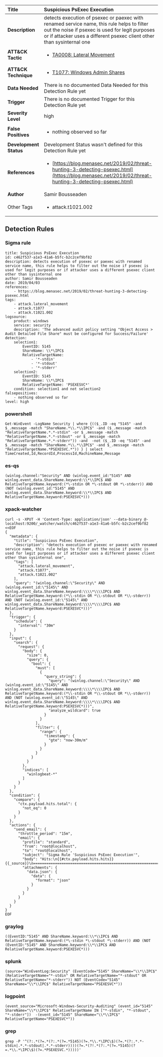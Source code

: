 | Title                    | Suspicious PsExec Execution       |
|:-------------------------|:------------------|
| **Description**          | detects execution of psexec or paexec with renamed service name, this rule helps to filter out the noise if psexec is used for legit purposes or if attacker uses a different psexec client other than sysinternal one |
| **ATT&amp;CK Tactic**    |  <ul><li>[TA0008: Lateral Movement](https://attack.mitre.org/tactics/TA0008)</li></ul>  |
| **ATT&amp;CK Technique** | <ul><li>[T1077: Windows Admin Shares](https://attack.mitre.org/techniques/T1077)</li></ul>  |
| **Data Needed**          |  There is no documented Data Needed for this Detection Rule yet  |
| **Trigger**              |  There is no documented Trigger for this Detection Rule yet  |
| **Severity Level**       | high |
| **False Positives**      | <ul><li>nothing observed so far</li></ul>  |
| **Development Status**   |  Development Status wasn't defined for this Detection Rule yet  |
| **References**           | <ul><li>[https://blog.menasec.net/2019/02/threat-hunting-3-detecting-psexec.html](https://blog.menasec.net/2019/02/threat-hunting-3-detecting-psexec.html)</li></ul>  |
| **Author**               | Samir Bousseaden |
| Other Tags           | <ul><li>attack.t1021.002</li></ul> | 

## Detection Rules

### Sigma rule

```
title: Suspicious PsExec Execution
id: c462f537-a1e3-41a6-b5fc-b2c2cef9bf82
description: detects execution of psexec or paexec with renamed service name, this rule helps to filter out the noise if psexec is used for legit purposes or if attacker uses a different psexec client other than sysinternal one
author: Samir Bousseaden
date: 2019/04/03
references:
    - https://blog.menasec.net/2019/02/threat-hunting-3-detecting-psexec.html
tags:
    - attack.lateral_movement
    - attack.t1077
    - attack.t1021.002
logsource:
    product: windows
    service: security
    description: 'The advanced audit policy setting "Object Access > Audit Detailed File Share" must be configured for Success/Failure'
detection:
    selection1:
        EventID: 5145
        ShareName: \\*\IPC$
        RelativeTargetName:
            - '*-stdin'
            - '*-stdout'
            - '*-stderr'
    selection2:
        EventID: 5145
        ShareName: \\*\IPC$
        RelativeTargetName: 'PSEXESVC*'
    condition: selection1 and not selection2
falsepositives:
    - nothing observed so far
level: high

```





### powershell
    
```
Get-WinEvent -LogName Security | where {(($_.ID -eq "5145" -and $_.message -match "ShareName.*\\.*\\IPC$" -and ($_.message -match "RelativeTargetName.*.*-stdin" -or $_.message -match "RelativeTargetName.*.*-stdout" -or $_.message -match "RelativeTargetName.*.*-stderr")) -and  -not ($_.ID -eq "5145" -and $_.message -match "ShareName.*\\.*\\IPC$" -and $_.message -match "RelativeTargetName.*PSEXESVC.*")) } | select TimeCreated,Id,RecordId,ProcessId,MachineName,Message
```


### es-qs
    
```
(winlog.channel:"Security" AND (winlog.event_id:"5145" AND winlog.event_data.ShareName.keyword:\\*\\IPC$ AND RelativeTargetName.keyword:(*\-stdin OR *\-stdout OR *\-stderr)) AND (NOT (winlog.event_id:"5145" AND winlog.event_data.ShareName.keyword:\\*\\IPC$ AND RelativeTargetName.keyword:PSEXESVC*)))
```


### xpack-watcher
    
```
curl -s -XPUT -H 'Content-Type: application/json' --data-binary @- localhost:9200/_watcher/watch/c462f537-a1e3-41a6-b5fc-b2c2cef9bf82 <<EOF
{
  "metadata": {
    "title": "Suspicious PsExec Execution",
    "description": "detects execution of psexec or paexec with renamed service name, this rule helps to filter out the noise if psexec is used for legit purposes or if attacker uses a different psexec client other than sysinternal one",
    "tags": [
      "attack.lateral_movement",
      "attack.t1077",
      "attack.t1021.002"
    ],
    "query": "(winlog.channel:\"Security\" AND (winlog.event_id:\"5145\" AND winlog.event_data.ShareName.keyword:\\\\*\\\\IPC$ AND RelativeTargetName.keyword:(*\\-stdin OR *\\-stdout OR *\\-stderr)) AND (NOT (winlog.event_id:\"5145\" AND winlog.event_data.ShareName.keyword:\\\\*\\\\IPC$ AND RelativeTargetName.keyword:PSEXESVC*)))"
  },
  "trigger": {
    "schedule": {
      "interval": "30m"
    }
  },
  "input": {
    "search": {
      "request": {
        "body": {
          "size": 0,
          "query": {
            "bool": {
              "must": [
                {
                  "query_string": {
                    "query": "(winlog.channel:\"Security\" AND (winlog.event_id:\"5145\" AND winlog.event_data.ShareName.keyword:\\\\*\\\\IPC$ AND RelativeTargetName.keyword:(*\\-stdin OR *\\-stdout OR *\\-stderr)) AND (NOT (winlog.event_id:\"5145\" AND winlog.event_data.ShareName.keyword:\\\\*\\\\IPC$ AND RelativeTargetName.keyword:PSEXESVC*)))",
                    "analyze_wildcard": true
                  }
                }
              ],
              "filter": {
                "range": {
                  "timestamp": {
                    "gte": "now-30m/m"
                  }
                }
              }
            }
          }
        },
        "indices": [
          "winlogbeat-*"
        ]
      }
    }
  },
  "condition": {
    "compare": {
      "ctx.payload.hits.total": {
        "not_eq": 0
      }
    }
  },
  "actions": {
    "send_email": {
      "throttle_period": "15m",
      "email": {
        "profile": "standard",
        "from": "root@localhost",
        "to": "root@localhost",
        "subject": "Sigma Rule 'Suspicious PsExec Execution'",
        "body": "Hits:\n{{#ctx.payload.hits.hits}}{{_source}}\n================================================================================\n{{/ctx.payload.hits.hits}}",
        "attachments": {
          "data.json": {
            "data": {
              "format": "json"
            }
          }
        }
      }
    }
  }
}
EOF

```


### graylog
    
```
((EventID:"5145" AND ShareName.keyword:\\*\\IPC$ AND RelativeTargetName.keyword:(*\-stdin *\-stdout *\-stderr)) AND (NOT (EventID:"5145" AND ShareName.keyword:\\*\\IPC$ AND RelativeTargetName.keyword:PSEXESVC*)))
```


### splunk
    
```
(source="WinEventLog:Security" (EventCode="5145" ShareName="\\*\\IPC$" (RelativeTargetName="*-stdin" OR RelativeTargetName="*-stdout" OR RelativeTargetName="*-stderr")) NOT (EventCode="5145" ShareName="\\*\\IPC$" RelativeTargetName="PSEXESVC*"))
```


### logpoint
    
```
(event_source="Microsoft-Windows-Security-Auditing" (event_id="5145" ShareName="\\*\\IPC$" RelativeTargetName IN ["*-stdin", "*-stdout", "*-stderr"])  -(event_id="5145" ShareName="\\*\\IPC$" RelativeTargetName="PSEXESVC*"))
```


### grep
    
```
grep -P '^(?:.*(?=.*(?:.*(?=.*5145)(?=.*\\.*\IPC\$)(?=.*(?:.*.*-stdin|.*.*-stdout|.*.*-stderr))))(?=.*(?!.*(?:.*(?=.*5145)(?=.*\\.*\IPC\$)(?=.*PSEXESVC.*)))))'
```



